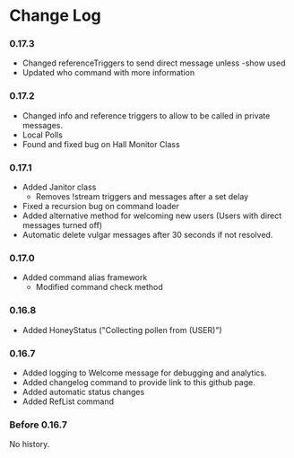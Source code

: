 # Change Log
### 0.17.3
- Changed referenceTriggers to send direct message unless -show used
- Updated who command with more information

### 0.17.2
- Changed info and reference triggers to allow to be called in private messages.
- Local Polls
- Found and fixed bug on Hall Monitor Class

### 0.17.1
- Added Janitor class
  - Removes !stream triggers and messages after a set delay
- Fixed a recursion bug on command loader
- Added alternative method for welcoming new users (Users with direct messages turned off)
- Automatic delete vulgar messages after 30 seconds if not resolved.


### 0.17.0
- Added command alias framework
  - Modified command check method

### 0.16.8
- Added HoneyStatus ("Collecting pollen from (USER)")

### 0.16.7
- Added logging to Welcome message for debugging and analytics.
- Added changelog command to provide link to this github page.
- Added automatic status changes
- Added RefList command

### Before 0.16.7
No history.
